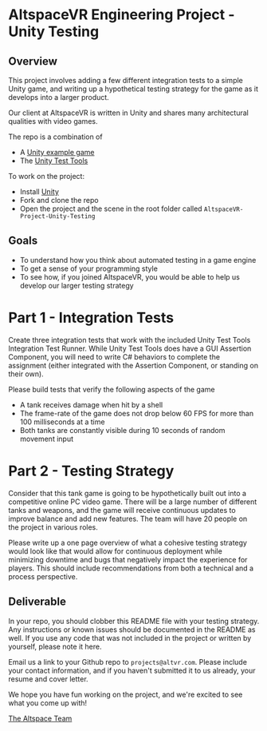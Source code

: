 # AltspaceVR Engineering Project - Unity Testing

## Overview

This project involves adding a few different integration tests to a simple Unity game, and writing up a hypothetical testing strategy for the game as it develops into a larger product.

Our client at AltspaceVR is written in Unity and shares many architectural qualities with video games. 

The repo is a combination of
- A [Unity example game](https://www.assetstore.unity3d.com/en/#!/content/46209)
- The [Unity Test Tools](https://www.assetstore.unity3d.com/en/#!/content/13802)

To work on the project:
- Install [Unity](https://unity3d.com/unity/qa/patch-releases/5.3.4p1)
- Fork and clone the repo
- Open the project and the scene in the root folder called `AltspaceVR-Project-Unity-Testing`

## Goals

- To understand how you think about automated testing in a game engine
- To get a sense of your programming style
- To see how, if you joined AltspaceVR, you would be able to help us develop our larger testing strategy

# Part 1 - Integration Tests

Create three integration tests that work with the included Unity Test Tools Integration Test Runner. While Unity Test Tools does have a GUI Assertion Component, you will need to write C# behaviors to complete the assignment (either integrated with the Assertion Component, or standing on their own). 

Please build tests that verify the following aspects of the game

- A tank receives damage when hit by a shell
- The frame-rate of the game does not drop below 60 FPS for more than 100 milliseconds at a time
- Both tanks are constantly visible during 10 seconds of random movement input

# Part 2 - Testing Strategy

Consider that this tank game is going to be hypothetically built out into a competitive online PC video game. There will be a large number of different tanks and weapons, and the game will receive continuous updates to improve balance and add new features. The team will have 20 people on the project in various roles. 

Please write up a one page overview of what a cohesive testing strategy would look like that would allow for continuous deployment while minimizing downtime and bugs that negatively impact the experience for players. This should include recommendations from both a technical and a process perspective.

## Deliverable

In your repo, you should clobber this README file with your testing strategy. Any instructions or known issues should be documented in the README as well. If you use any code that was not included in the project or written by yourself, please note it here.

Email us a link to your Github repo to `projects@altvr.com`. Please include your contact information, and if you haven't submitted it to us already, your resume and cover letter. 

We hope you have fun working on the project, and we're excited to see what you come up with!
    
[The Altspace Team](http://altvr.com/team/)


